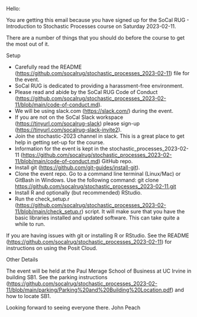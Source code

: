 Hello:

You are getting this email because you have signed up for the SoCal RUG - Introduction to Stochastic Processes course on Saturday 2023-02-11.

There are a number of things that you should do before the course to get the most out of it.

Setup

* Carefully read the README (https://github.com/socalrug/stochastic_processes_2023-02-11) file for the event.
* SoCal RUG is dedicated to providing a harassment-free environment. 
* Please read and abide by the SoCal RUG Code of Conduct (https://github.com/socalrug/stochastic_processes_2023-02-11/blob/main/code-of-conduct.md).
* We will be using slack.com (https://slack.com/) during the event.
* If you are not on the SoCal Slack workspace (https://tinyurl.com/socalrug-slack) please sign-up (https://tinyurl.com/socalrug-slack-invite2).
* Join the stochastic-2023 channel in slack. This is a great place to get help in getting set-up for the course.
* Information for the event is kept in the stochastic_processes_2023-02-11 (https://github.com/socalrug/stochastic_processes_2023-02-11/blob/main/code-of-conduct.md) GitHub repo.
* Install git (https://github.com/git-guides/install-git).
* Clone the event repo. Go to a command line terminal (Linux/Mac) or GitBash in Windows. Use the following command: 
git clone https://github.com/socalrug/stochastic_processes_2023-02-11.git
* Install R and optionally (but recommended) RStudio.
* Run the check_setup.r (https://github.com/socalrug/stochastic_processes_2023-02-11/blob/main/check_setup.r) script. It will make sure that you have the basic libraries installed and updated software. This can take quite a while to run.

If you are having issues with git or installing R or RStudio. See the README (https://github.com/socalrug/stochastic_processes_2023-02-11) for instructions on using the Posit Cloud.

Other Details

The event will be held at the Paul Merage School of Business at UC Irvine in building SB1. See the parking instructions (https://github.com/socalrug/stochastic_processes_2023-02-11/blob/main/parking/Parking%20and%20Building%20Location.pdf) and how to locate SB1.

Looking forward to seeing everyone there.
John Peach
